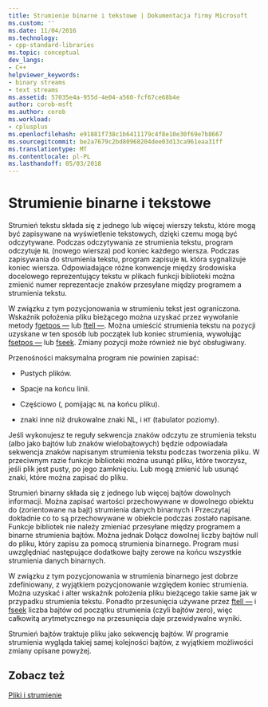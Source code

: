```yaml
---
title: Strumienie binarne i tekstowe | Dokumentacja firmy Microsoft
ms.custom: ''
ms.date: 11/04/2016
ms.technology:
- cpp-standard-libraries
ms.topic: conceptual
dev_langs:
- C++
helpviewer_keywords:
- binary streams
- text streams
ms.assetid: 57035e4a-955d-4e04-a560-fcf67ce68b4e
author: corob-msft
ms.author: corob
ms.workload:
- cplusplus
ms.openlocfilehash: e91881f738c1b6411179c4f8e10e30f69e7b8667
ms.sourcegitcommit: be2a7679c2bd80968204dee03d13ca961eaa31ff
ms.translationtype: MT
ms.contentlocale: pl-PL
ms.lasthandoff: 05/03/2018
---
```

# <a name="text-and-binary-streams"></a>Strumienie binarne i tekstowe
Strumień tekstu składa się z jednego lub więcej wierszy tekstu, które mogą być zapisywane na wyświetlenie tekstowych, dzięki czemu mogą być odczytywane. Podczas odczytywania ze strumienia tekstu, program odczytuje `NL` (nowego wiersza) pod koniec każdego wiersza. Podczas zapisywania do strumienia tekstu, program zapisuje `NL` która sygnalizuje koniec wiersza. Odpowiadające różne konwencje między środowiska docelowego reprezentujący tekstu w plikach funkcji biblioteki można zmienić numer reprezentacje znaków przesyłane między programem a strumienia tekstu.  
  
 W związku z tym pozycjonowania w strumieniu tekst jest ograniczona. Wskaźnik położenia pliku bieżącego można uzyskać przez wywołanie metody [fgetpos —](../c-runtime-library/reference/fgetpos.md) lub [ftell —](../c-runtime-library/reference/ftell-ftelli64.md). Można umieścić strumienia tekstu na pozycji uzyskane w ten sposób lub początek lub koniec strumienia, wywołując [fsetpos —](../c-runtime-library/reference/fsetpos.md) lub [fseek](../c-runtime-library/reference/fseek-fseeki64.md). Zmiany pozycji może również nie być obsługiwany.  
  
 Przenośności maksymalna program nie powinien zapisać:  
  
-   Pustych plików.  
  
-   Spacje na końcu linii.  
  
-   Częściowo (, pomijając `NL` na końcu pliku).  
  
-   znaki inne niż drukowalne znaki NL, i `HT` (tabulator poziomy).  
  
 Jeśli wykonujesz te reguły sekwencja znaków odczytu ze strumienia tekstu (albo jako bajtów lub znaków wielobajtowych) będzie odpowiadała sekwencja znaków napisanym strumienia tekstu podczas tworzenia pliku. W przeciwnym razie funkcje biblioteki można usunąć pliku, które tworzysz, jeśli plik jest pusty, po jego zamknięciu. Lub mogą zmienić lub usunąć znaki, które można zapisać do pliku.  
  
 Strumień binarny składa się z jednego lub więcej bajtów dowolnych informacji. Można zapisać wartości przechowywane w dowolnego obiektu do (zorientowane na bajt) strumienia danych binarnych i Przeczytaj dokładnie co to są przechowywane w obiekcie podczas zostało napisane. Funkcje bibliotek nie należy zmieniać przesyłane między programem a binarne strumienia bajtów. Można jednak Dołącz dowolnej liczby bajtów null do pliku, który zapisu za pomocą strumienia binarnego. Program musi uwzględniać następujące dodatkowe bajty zerowe na końcu wszystkie strumienia danych binarnych.  
  
 W związku z tym pozycjonowania w strumienia binarnego jest dobrze zdefiniowany, z wyjątkiem pozycjonowanie względem koniec strumienia. Można uzyskać i alter wskaźnik położenia pliku bieżącego takie same jak w przypadku strumienia tekstu. Ponadto przesunięcia używane przez [ftell —](../c-runtime-library/reference/ftell-ftelli64.md) i [fseek](../c-runtime-library/reference/fseek-fseeki64.md) liczba bajtów od początku strumienia (czyli bajtów zero), więc całkowitą arytmetycznego na przesunięcia daje przewidywalne wyniki.  
  
 Strumień bajtów traktuje pliku jako sekwencję bajtów. W programie strumienia wygląda takiej samej kolejności bajtów, z wyjątkiem możliwości zmiany opisane powyżej.  
  
## <a name="see-also"></a>Zobacz też  
 [Pliki i strumienie](../c-runtime-library/files-and-streams.md)